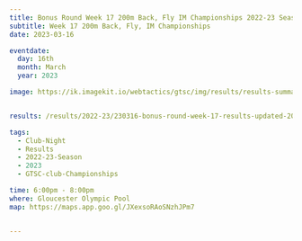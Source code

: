 ```yaml
---
title: Bonus Round Week 17 200m Back, Fly IM Championships 2022-23 Season
subtitle: Week 17 200m Back, Fly, IM Championships
date: 2023-03-16

eventdate:
  day: 16th
  month: March
  year: 2023

image: https://ik.imagekit.io/webtactics/gtsc/img/results/results-summary-25.jpg


results: /results/2022-23/230316-bonus-round-week-17-results-updated-200-back,fly-and-distance-events-championships.pdf

tags:
  - Club-Night
  - Results
  - 2022-23-Season
  - 2023
  - GTSC-club-Championships

time: 6:00pm - 8:00pm
where: Gloucester Olympic Pool
map: https://maps.app.goo.gl/JXexsoRAoSNzhJPm7


---
```





